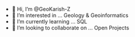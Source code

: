- 👋 Hi, I’m @GeoKarish-Z
- 👀 I’m interested in ... Geology & Geoinformatics 
- 🌱 I’m currently learning ... SQL
- 💞️ I’m looking to collaborate on ... Open Projects 

<!---
GeoKarish-Z/GeoKarish-Z is a ✨ special ✨ repository because its `README.md` (this file) appears on your GitHub profile.
You can click the Preview link to take a look at your changes.
--->
